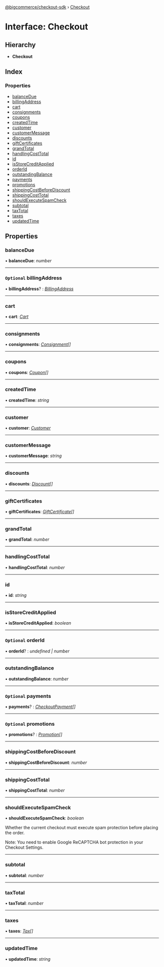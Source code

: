[@bigcommerce/checkout-sdk](../README.md) › [Checkout](checkout.md)

# Interface: Checkout

## Hierarchy

* **Checkout**

## Index

### Properties

* [balanceDue](checkout.md#balancedue)
* [billingAddress](checkout.md#optional-billingaddress)
* [cart](checkout.md#cart)
* [consignments](checkout.md#consignments)
* [coupons](checkout.md#coupons)
* [createdTime](checkout.md#createdtime)
* [customer](checkout.md#customer)
* [customerMessage](checkout.md#customermessage)
* [discounts](checkout.md#discounts)
* [giftCertificates](checkout.md#giftcertificates)
* [grandTotal](checkout.md#grandtotal)
* [handlingCostTotal](checkout.md#handlingcosttotal)
* [id](checkout.md#id)
* [isStoreCreditApplied](checkout.md#isstorecreditapplied)
* [orderId](checkout.md#optional-orderid)
* [outstandingBalance](checkout.md#outstandingbalance)
* [payments](checkout.md#optional-payments)
* [promotions](checkout.md#optional-promotions)
* [shippingCostBeforeDiscount](checkout.md#shippingcostbeforediscount)
* [shippingCostTotal](checkout.md#shippingcosttotal)
* [shouldExecuteSpamCheck](checkout.md#shouldexecutespamcheck)
* [subtotal](checkout.md#subtotal)
* [taxTotal](checkout.md#taxtotal)
* [taxes](checkout.md#taxes)
* [updatedTime](checkout.md#updatedtime)

## Properties

###  balanceDue

• **balanceDue**: *number*

___

### `Optional` billingAddress

• **billingAddress**? : *[BillingAddress](billingaddress.md)*

___

###  cart

• **cart**: *[Cart](cart.md)*

___

###  consignments

• **consignments**: *[Consignment](consignment.md)[]*

___

###  coupons

• **coupons**: *[Coupon](coupon.md)[]*

___

###  createdTime

• **createdTime**: *string*

___

###  customer

• **customer**: *[Customer](customer.md)*

___

###  customerMessage

• **customerMessage**: *string*

___

###  discounts

• **discounts**: *[Discount](discount.md)[]*

___

###  giftCertificates

• **giftCertificates**: *[GiftCertificate](giftcertificate.md)[]*

___

###  grandTotal

• **grandTotal**: *number*

___

###  handlingCostTotal

• **handlingCostTotal**: *number*

___

###  id

• **id**: *string*

___

###  isStoreCreditApplied

• **isStoreCreditApplied**: *boolean*

___

### `Optional` orderId

• **orderId**? : *undefined | number*

___

###  outstandingBalance

• **outstandingBalance**: *number*

___

### `Optional` payments

• **payments**? : *[CheckoutPayment](checkoutpayment.md)[]*

___

### `Optional` promotions

• **promotions**? : *[Promotion](promotion.md)[]*

___

###  shippingCostBeforeDiscount

• **shippingCostBeforeDiscount**: *number*

___

###  shippingCostTotal

• **shippingCostTotal**: *number*

___

###  shouldExecuteSpamCheck

• **shouldExecuteSpamCheck**: *boolean*

Whether the current checkout must execute spam protection
before placing the order.

Note: You need to enable Google ReCAPTCHA bot protection in your Checkout Settings.

___

###  subtotal

• **subtotal**: *number*

___

###  taxTotal

• **taxTotal**: *number*

___

###  taxes

• **taxes**: *[Tax](tax.md)[]*

___

###  updatedTime

• **updatedTime**: *string*
